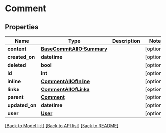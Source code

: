 # Comment

## Properties
Name | Type | Description | Notes
------------ | ------------- | ------------- | -------------
**content** | [**BaseCommitAllOfSummary**](BaseCommitAllOfSummary.md) |  | [optional] 
**created_on** | **datetime** |  | [optional] 
**deleted** | **bool** |  | [optional] 
**id** | **int** |  | [optional] 
**inline** | [**CommentAllOfInline**](CommentAllOfInline.md) |  | [optional] 
**links** | [**CommentAllOfLinks**](CommentAllOfLinks.md) |  | [optional] 
**parent** | [**Comment**](Comment.md) |  | [optional] 
**updated_on** | **datetime** |  | [optional] 
**user** | [**User**](User.md) |  | [optional] 

[[Back to Model list]](../README.md#documentation-for-models) [[Back to API list]](../README.md#documentation-for-api-endpoints) [[Back to README]](../README.md)


